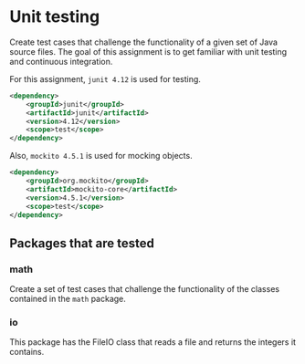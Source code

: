 # Unit testing

Create test cases that challenge the functionality
of a given set of Java source files.
The goal of this assignment is to get familiar with unit testing and
continuous integration.

For this assignment, `junit 4.12` is used for testing.

```xml
<dependency>
    <groupId>junit</groupId>
    <artifactId>junit</artifactId>
    <version>4.12</version>
    <scope>test</scope>
</dependency>
```

Also, `mockito 4.5.1` is used for mocking objects.

```xml
<dependency>
    <groupId>org.mockito</groupId>
    <artifactId>mockito-core</artifactId>
    <version>4.5.1</version>
    <scope>test</scope>
</dependency>
```

## Packages that are tested

### math

Create a set of test cases that challenge the
functionality of the classes contained in the `math` package.

### io

This package has the FileIO class that reads a file and returns the integers it contains.
